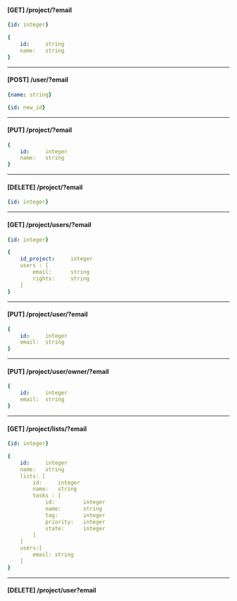 #### [GET] /project/?email
```yaml
{id: integer}
```
```yaml
{   
    id:     string
    name:   string
}
```
---
#### [POST] /user/?email 
```yaml
{name: string}
```
```yaml      
{id: new_id}
```
---
#### [PUT] /project/?email
```yaml
{
    id:     integer
    name:   string
}
```
---
#### [DELETE] /project/?email
```yaml
{id: integer}
```
---
#### [GET] /project/users/?email
```yaml
{id: integer}
```
```yaml
{
    id_project:     integer
    users : [
        email:      string
        rights:     string
    ]
}
```
---
#### [PUT] /project/user/?email
```yaml
{
    id:     integer
    email:  string
}
```
---
#### [PUT] /project/user/owner/?email
```yaml
{
    id:     integer
    email:  string
}
```
---
#### [GET] /project/lists/?email
```yaml
{id: integer}
```
```yaml
{
    id:     integer
    name:   string
    lists: [
        id:     integer
        name:   string 
        tasks : [
            id:         integer        
            name:       string     
            tag:        integer              
            priority:   integer        
            state:      integer          
        ]
    ]
    users:[
        email: string
    ]
}
```
---
#### [DELETE] /project/user?email
